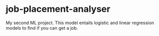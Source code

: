 # job-placement-analyser
My second ML project. This model entails logistic and linear regression models to find if you can get a job.
